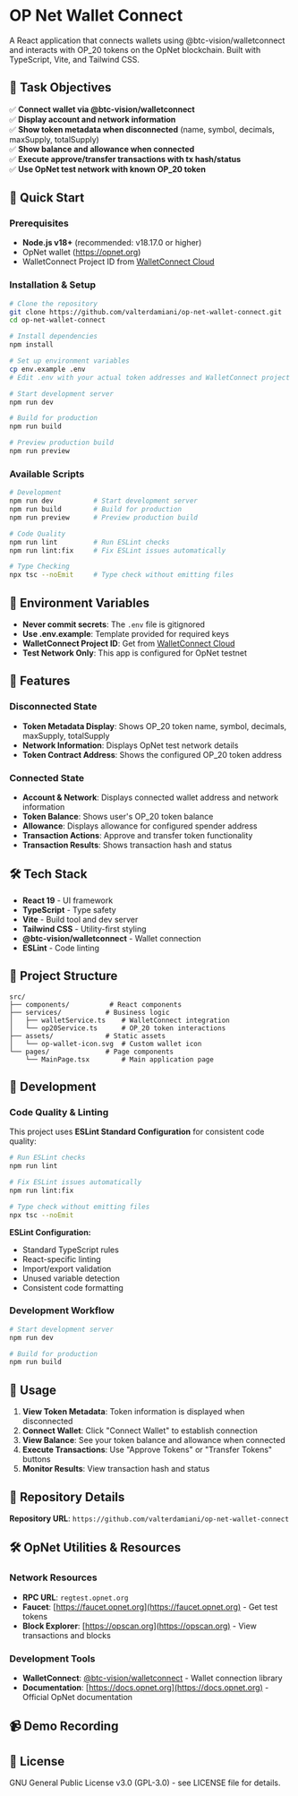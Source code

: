 # OP Net Wallet Connect

A React application that connects wallets using @btc-vision/walletconnect and interacts with OP_20 tokens on the OpNet blockchain. Built with TypeScript, Vite, and Tailwind CSS.

## 🎯 Task Objectives

✅ **Connect wallet via @btc-vision/walletconnect**  
✅ **Display account and network information**  
✅ **Show token metadata when disconnected** (name, symbol, decimals, maxSupply, totalSupply)  
✅ **Show balance and allowance when connected**  
✅ **Execute approve/transfer transactions with tx hash/status**  
✅ **Use OpNet test network with known OP_20 token**

## 🚀 Quick Start

### Prerequisites
- **Node.js v18+** (recommended: v18.17.0 or higher)
- OpNet wallet (https://opnet.org)
- WalletConnect Project ID from [WalletConnect Cloud](https://cloud.walletconnect.com/)

### Installation & Setup

```bash
# Clone the repository
git clone https://github.com/valterdamiani/op-net-wallet-connect.git
cd op-net-wallet-connect

# Install dependencies
npm install

# Set up environment variables
cp env.example .env
# Edit .env with your actual token addresses and WalletConnect project ID

# Start development server
npm run dev

# Build for production
npm run build

# Preview production build
npm run preview
```

### Available Scripts

```bash
# Development
npm run dev          # Start development server
npm run build        # Build for production
npm run preview      # Preview production build

# Code Quality
npm run lint         # Run ESLint checks
npm run lint:fix     # Fix ESLint issues automatically

# Type Checking
npx tsc --noEmit     # Type check without emitting files
```

## 🔧 Environment Variables
- **Never commit secrets**: The `.env` file is gitignored
- **Use .env.example**: Template provided for required keys
- **WalletConnect Project ID**: Get from [WalletConnect Cloud](https://cloud.walletconnect.com/)
- **Test Network Only**: This app is configured for OpNet testnet

## 🎯 Features

### Disconnected State
- **Token Metadata Display**: Shows OP_20 token name, symbol, decimals, maxSupply, totalSupply
- **Network Information**: Displays OpNet test network details
- **Token Contract Address**: Shows the configured OP_20 token address

### Connected State
- **Account & Network**: Displays connected wallet address and network information
- **Token Balance**: Shows user's OP_20 token balance
- **Allowance**: Displays allowance for configured spender address
- **Transaction Actions**: Approve and transfer token functionality
- **Transaction Results**: Shows transaction hash and status

## 🛠️ Tech Stack

- **React 19** - UI framework
- **TypeScript** - Type safety
- **Vite** - Build tool and dev server
- **Tailwind CSS** - Utility-first styling
- **@btc-vision/walletconnect** - Wallet connection
- **ESLint** - Code linting

## 📁 Project Structure

```
src/
├── components/          # React components
├── services/           # Business logic
│   ├── walletService.ts    # WalletConnect integration
│   └── op20Service.ts      # OP_20 token interactions
├── assets/             # Static assets
│   └── op-wallet-icon.svg  # Custom wallet icon
└── pages/              # Page components
    └── MainPage.tsx        # Main application page
```

## 🔧 Development

### Code Quality & Linting

This project uses **ESLint Standard Configuration** for consistent code quality:

```bash
# Run ESLint checks
npm run lint

# Fix ESLint issues automatically
npm run lint:fix

# Type check without emitting files
npx tsc --noEmit
```

**ESLint Configuration:**
- Standard TypeScript rules
- React-specific linting
- Import/export validation
- Unused variable detection
- Consistent code formatting

### Development Workflow

```bash
# Start development server
npm run dev

# Build for production
npm run build
```

## 📱 Usage

1. **View Token Metadata**: Token information is displayed when disconnected
2. **Connect Wallet**: Click "Connect Wallet" to establish connection
3. **View Balance**: See your token balance and allowance when connected
4. **Execute Transactions**: Use "Approve Tokens" or "Transfer Tokens" buttons
5. **Monitor Results**: View transaction hash and status

## 📁 Repository Details

**Repository URL**: `https://github.com/valterdamiani/op-net-wallet-connect`


## 🛠️ OpNet Utilities & Resources

### Network Resources

- **RPC URL**: `regtest.opnet.org`
- **Faucet**: [https://faucet.opnet.org](https://faucet.opnet.org) - Get test tokens
- **Block Explorer**: [https://opscan.org](https://opscan.org) - View transactions and blocks

### Development Tools

- **WalletConnect**: [@btc-vision/walletconnect](https://www.npmjs.com/package/@btc-vision/walletconnect?activeTab=readme) - Wallet connection library
- **Documentation**: [https://docs.opnet.org](https://docs.opnet.org) - Official OpNet documentation

## 📹 Demo Recording

<!-- **Demo Video**: `/docs/demo.mp4` -->

<!-- The demo showcases:
1. Token metadata display when disconnected
2. Wallet connection process
3. Balance and allowance display
4. Transaction execution (approve/transfer)
5. Transaction result display
6. Error handling scenarios -->

## 📄 License

GNU General Public License v3.0 (GPL-3.0) - see LICENSE file for details.